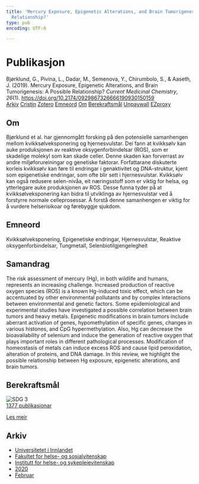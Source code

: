 ```yaml
---
title: 'Mercury Exposure, Epigenetic Alterations, and Brain Tumorigenesis: A Possible
  Relationship?'
type: pub
encoding: UTF-8

---
```

<h1>Publikasjon</h1>
<article id="csl-bib-container-S65MKTY5" class="csl-bib-container">
  <div class="csl-bib-body"> <div class="csl-entry">Bjørklund, G., Pivina, L., Dadar, M., Semenova, Y., Chirumbolo, S., &#38; Aaseth, J. (2019). Mercury Exposure, Epigenetic Alterations, and Brain Tumorigenesis: A Possible Relationship? <i>Current Medicinal Chemistry</i>, <i>26</i>(1). <a href="https://doi.org/10.2174/0929867326666190930150159">https://doi.org/10.2174/0929867326666190930150159</a></div> </div>
  <div class="csl-bib-buttons">
    <a href="#taxonomy-article-S65MKTY5" alt="archive" class="csl-bib-button">Arkiv</a>
    <a href="https://app.cristin.no/results/show.jsf?id=1790086" alt="Cristin" class="csl-bib-button">Cristin</a>
    <a href="http://zotero.org/groups/5881554/items/S65MKTY5" alt="Zotero" class="csl-bib-button">Zotero</a>
    <a href="#keywords-article-S65MKTY5" alt="keywords" class="csl-bib-button">Emneord</a>
    <a href="#about-article-S65MKTY5" alt="about_pub" class="csl-bib-button">Om</a>
    <a href="#sdg-article-S65MKTY5" alt="sdg" class="csl-bib-button">Berekraftsmål</a>
    <a href="https://doi.org/10.2174/0929867326666190930150159" alt="Unpaywall" class="csl-bib-button">Unpaywall</a>
    <a href="https://doi.org/10.2174/0929867326666190930150159" alt="EZproxy" class="csl-bib-button">EZproxy</a>
  </div>
  <div id="csl-bib-meta-container-S65MKTY5"></div>
</article>
<div id="csl-bib-meta-S65MKTY5" class="csl-bib-meta">
  <article id="about-article-S65MKTY5" class="about_pub-article">
    <h1>Om</h1>
    Bjørklund et al. har gjennomgått forsking på den potensielle samanhengen mellom kvikksølveksponering og hjernesvulstar. Dei fann at kvikksølv kan auke produksjonen av reaktive oksygenforbindelsar (ROS), som er skadelige molekyl som kan skade celler. Denne skaden kan forverrast av andre miljøforureiningar og genetiske faktorar. Forfattarane diskuterte korleis kvikksølv kan føre til endringar i genaktivitet og DNA-struktur, kjent som epigenetiske endringar, som ofte blir sett i hjernesvulstar. Kvikksølv kan også redusere selen-nivåa, eit næringsstoff som er viktig for helsa, og ytterlegare auke produksjonen av ROS. Desse funna tyder på at kvikksølveksponering kan bidra til utviklinga av hjernesvulstar ved å forstyrre normale celleprosessar. Å forstå denne samanhengen er viktig for å vurdere helserisikoar og førebyggje sjukdom.
  </article>
  <article id="keywords-article-S65MKTY5" class="keywords-article">
    <h1>Emneord</h1>
    Kvikksølveksponering, Epigenetiske endringar, Hjernesvulstar, Reaktive oksygenforbindelsar, Tungmetall, Selenbiotilgjengelegheit
  </article>
  <article id="abstract-article-S65MKTY5" class="abstract-article">
    <h1>Samandrag</h1>
    The risk assessment of mercury (Hg), in both wildlife and humans, represents an increasing challenge. Increased production of reactive oxygen species (ROS) is a known Hg-induced toxic effect, which can be accentuated by other environmental pollutants and by complex interactions between environmental and genetic factors. Some epidemiological and experimental studies have investigated a possible correlation between brain tumors and heavy metals. Epigenetic modifications in brain tumors include aberrant activation of genes, hypomethylation of specific genes, changes in various histones, and CpG hypermethylation. Also, Hg can decrease the bioavailability of selenium and induce the generation of reactive oxygen that plays important roles in different pathological processes. Modification of homeostasis of metals can induce excess ROS and cause lipid peroxidation, alteration of proteins, and DNA damage. In this review, we highlight the possible relationship between Hg exposure, epigenetic alterations, and brain tumors.
  </article>
  <article id="sdg-article-S65MKTY5" class="sdg-article">
    <h1>Berekraftsmål</h1>
    <div class="sdg-container"><div id="sdg3" class="sdg">
        <img src="{{< params subfolder >}}images/sdg/sdg03_nn.png" class="image" alt="SDG 3">
        <div class="sdg-overlay">
          <a href="{{< params subfolder >}}nn/archive/?sdg=3#archive" class="sdg-publication-count"><span>1377</span> publikasjonar</a>
          <p><a href="https://fn.no/om-fn/fns-baerekraftsmaal/god-helse-og-livskvalitet?lang=nno-NO" class="sdg-read-more">Les meir</a></p>
        </div>
      </div></div>
  </article>
  <article id="taxonomy-article-S65MKTY5" class="taxonomy-article">
    <h1>Arkiv</h1>
    <ul>
      <li><a href="{{< params subfolder >}}nn/archive/?key=3DCRN523">Universitetet i Innlandet</a></li>
      <li><a href="{{< params subfolder >}}nn/archive/?key=IDKFS3MX">Fakultet for helse- og sosialvitenskap</a></li>
      <li><a href="{{< params subfolder >}}nn/archive/?key=GTV4ECMZ">Institutt for helse- og sykepleievitenskap</a></li>
      <li><a href="{{< params subfolder >}}nn/archive/?key=LNJIKLR2">2020</a></li>
      <li><a href="{{< params subfolder >}}nn/archive/?key=N8B9UQSD">Februar</a></li>
    </ul>
  </article>
</div>
